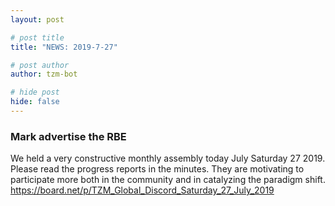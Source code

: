 ```yaml
---
layout: post

# post title
title: "NEWS: 2019-7-27"

# post author
author: tzm-bot

# hide post
hide: false
---
```


### Mark advertise the RBE

We held a very constructive monthly assembly today July Saturday 27  2019.  Please read the progress reports in the minutes. They are motivating to participate more both in the community and in catalyzing the paradigm shift. https://board.net/p/TZM_Global_Discord_Saturday_27_July_2019  



